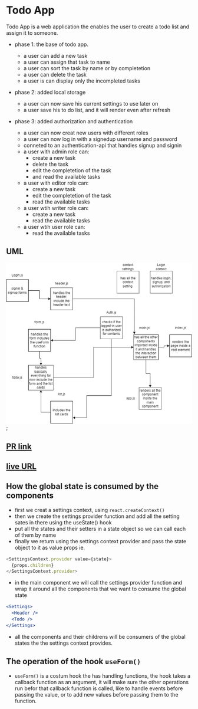 # Todo App

Todo App is a web application the enables the user to create a todo list and assign it to someone.

- phase 1: the base of todo app.

  - a user can add a new task
  - a user can assign that task to name
  - a user can sort the task by name or by completetion
  - a user can delete the task
  - a user is can display only the incompleted tasks

- phase 2: added local storage

  - a user can now save his current settings to use later on
  - a user save his to do list, and it will render even after refresh

- phase 3: added authorization and authentication
  - a user can now creat new users with different roles
  - a user can now log in with a signedup username and password
  - conneted to an authentication-api that handles signup and signin
  - a user with admin role can:
    - create a new task
    - delete the task
    - edit the completetion of the task
    - and read the available tasks
  - a user with editor role can:
    - create a new task
    - edit the completetion of the task
    - read the available tasks
  - a user wtih writer role can:
    - create a new task
    - read the available tasks
  - a user wtih user role can:
    - read the available tasks

## UML

![UML](./assets/ToDoAppUML2.png);

## [PR link](https://github.com/Mhsalameh/todo-app/pull/5)

## [live URL](https://coruscating-marigold-6319f2.netlify.app/)

## How the global state is consumed by the components

- first we creat a settings context, using `react.createContext()`
- then we create the settings provider function and add all the setting sates in there using the useState() hook
- put all the states and their setters in a state object so we can call each of them by name
- finally we return using the settings context provider and pass the state object to it as value props ie.

```js
<SettingsContext.provider value={state}>
  {props.children}
</SettingsContext.provider>
```

- in the main component we will call the settings provider function and wrap it around all the components that we want to consume the global state

```jsx
<Settings>
  <Header />
  <Todo />
</Settings>
```

- all the components and their childrens will be consumers of the global states the the settings context provides.

## The operation of the hook `useForm()`

- `useForm()` is a costum hook the has handling functions, the hook takes a callback function as an argument, it will make sure the other operations run befor that callback function is called, like to handle events before passing the value, or to add new values before passing them to the function.

